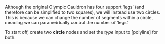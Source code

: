 Although the original Olympic Cauldron has four support ‘legs’ (and therefore can be simplified to two squares), we will instead use two circles. This is because we can change the number of segments within a circle, meaning we can parametrically control the number of ‘legs’.

To start off, create two **circle** nodes and set the *type* input to [polyline] for both.